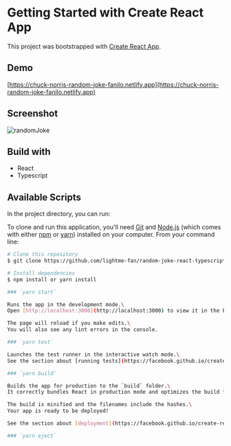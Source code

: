 # Getting Started with Create React App

This project was bootstrapped with [Create React App](https://github.com/facebook/create-react-app).

## Demo
[https://chuck-norris-random-joke-fanilo.netlify.app](https://chuck-norris-random-joke-fanilo.netlify.app)

## Screenshot
![randomJoke](https://user-images.githubusercontent.com/60210180/143202234-ce32e207-7705-4004-bbc6-41cc6761ebec.png)


## Build with
- React
- Typescript

## Available Scripts

In the project directory, you can run:

To clone and run this application, you'll need [Git](https://git-scm.com) and [Node.js](https://nodejs.org/en/download/) (which comes with either [npm](http://npmjs.com) or [yarn](https://yarnpkg.com/)) installed on your computer. From your command line:

```bash
# Clone this repository
$ git clone https://github.com/lightme-fan/random-joke-react-typescript.git

# Install dependencies
$ npm install or yarn install

### `yarn start`

Runs the app in the development mode.\
Open [http://localhost:3000](http://localhost:3000) to view it in the browser.

The page will reload if you make edits.\
You will also see any lint errors in the console.

### `yarn test`

Launches the test runner in the interactive watch mode.\
See the section about [running tests](https://facebook.github.io/create-react-app/docs/running-tests) for more information.

### `yarn build`

Builds the app for production to the `build` folder.\
It correctly bundles React in production mode and optimizes the build for the best performance.

The build is minified and the filenames include the hashes.\
Your app is ready to be deployed!

See the section about [deployment](https://facebook.github.io/create-react-app/docs/deployment) for more information.

### `yarn eject`
```
